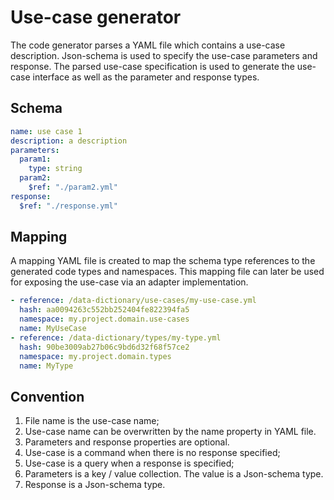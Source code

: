 # Use-case generator

The code generator parses a YAML file which contains a use-case description. Json-schema is used to specify the use-case parameters and response. The parsed use-case specification is used to generate the use-case interface as well as the parameter and response types.

## Schema

```yaml
name: use case 1
description: a description
parameters:
  param1:
    type: string
  param2:
    $ref: "./param2.yml" 
response:
  $ref: "./response.yml" 
```

## Mapping

A mapping YAML file is created to map the schema type references to the generated code types and namespaces. This mapping file can later be used for exposing the use-case via an adapter implementation.

```yaml
- reference: /data-dictionary/use-cases/my-use-case.yml
  hash: aa0094263c552bb252404fe822394fa5
  namespace: my.project.domain.use-cases
  name: MyUseCase
- reference: /data-dictionary/types/my-type.yml
  hash: 90be3009ab27b06c9bd6d32f68f57ce2
  namespace: my.project.domain.types
  name: MyType
```

## Convention

1. File name is the use-case name;
2. Use-case name can be overwritten by the name property in YAML file.
3. Parameters and response properties are optional.
4. Use-case is a command when there is no response specified;
5. Use-case is a query when a response is specified;
6. Parameters is a key / value collection. The value is a Json-schema type.
7. Response is a Json-schema type.